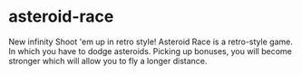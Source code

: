 # asteroid-race
New infinity Shoot 'em up in retro style!
Asteroid Race is a retro-style game. In which you have to dodge asteroids. Picking up bonuses, you will become stronger which will allow you to fly a longer distance.
